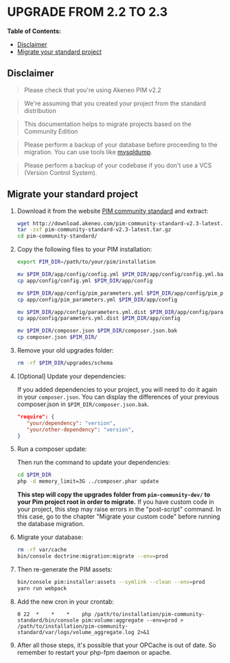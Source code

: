 # UPGRADE FROM 2.2 TO 2.3

**Table of Contents:**

- [Disclaimer](#disclaimer)
- [Migrate your standard project](#migrate-your-standard-project)

## Disclaimer
    
> Please check that you're using Akeneo PIM v2.2

> We're assuming that you created your project from the standard distribution

> This documentation helps to migrate projects based on the Community Edition

> Please perform a backup of your database before proceeding to the migration. You can use tools like [mysqldump](https://dev.mysql.com/doc/refman/5.7/en/mysqldump.html).

> Please perform a backup of your codebase if you don't use a VCS (Version Control System).

## Migrate your standard project

1. Download it from the website [PIM community standard](http://www.akeneo.com/download/) and extract:

    ```bash
    wget http://download.akeneo.com/pim-community-standard-v2.3-latest.tar.gz
    tar -zxf pim-community-standard-v2.3-latest.tar.gz
    cd pim-community-standard/
    ```

2. Copy the following files to your PIM installation:

    ```bash
    export PIM_DIR=/path/to/your/pim/installation

    mv $PIM_DIR/app/config/config.yml $PIM_DIR/app/config/config.yml.bak
    cp app/config/config.yml $PIM_DIR/app/config

    mv $PIM_DIR/app/config/pim_parameters.yml $PIM_DIR/app/config/pim_parameters.yml.bak
    cp app/config/pim_parameters.yml $PIM_DIR/app/config

    mv $PIM_DIR/app/config/parameters.yml.dist $PIM_DIR/app/config/parameters.yml.dist.bak
    cp app/config/parameters.yml.dist $PIM_DIR/app/config

    mv $PIM_DIR/composer.json $PIM_DIR/composer.json.bak
    cp composer.json $PIM_DIR/
    ```

3. Remove your old upgrades folder:

    ```bash
    rm -rf $PIM_DIR/upgrades/schema
    ```

4. [Optional] Update your dependencies:

    If you added dependencies to your project, you will need to do it again in your `composer.json`.
    You can display the differences of your previous composer.json in `$PIM_DIR/composer.json.bak`.

    ```JSON
    "require": {
       "your/dependency": "version",
       "your/other-dependency": "version",
    }
    ```

5. Run a composer update:

   Then run the command to update your dependencies:

    ```bash
    cd $PIM_DIR
    php -d memory_limit=3G ../composer.phar update
    ```

    **This step will copy the upgrades folder from `pim-community-dev/` to your Pim project root in order to migrate.**
    If you have custom code in your project, this step may raise errors in the "post-script" command.
    In this case, go to the chapter "Migrate your custom code" before running the database migration.

6. Migrate your database:

    ```bash
    rm -rf var/cache
    bin/console doctrine:migration:migrate --env=prod
    ```

7. Then re-generate the PIM assets:

    ```bash
    bin/console pim:installer:assets --symlink --clean --env=prod
    yarn run webpack
    ```

8. Add the new cron in your crontab:
    ```cron
    0 22  *    *    *    php /path/to/installation/pim-community-standard/bin/console pim:volume:aggregate --env=prod > /path/to/installation/pim-community-standard/var/logs/volume_aggregate.log 2>&1
    ```

8. After all those steps, it's possible that your OPCache is out of date. So remember to restart your php-fpm daemon or apache.

